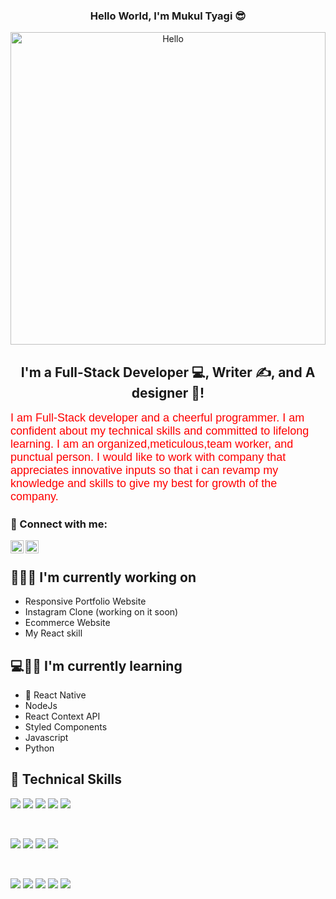 
<h3 align="center" >
           Hello World, I'm Mukul Tyagi 😎
</h3>
<p align="center">
  <img src="https://media2.giphy.com/media/l0Rlil6D1KE3JDkmiY/giphy.gif?cid=ecf05e47vii02yvch2ruewk7l0lrxezwszw0blxo8o7scb6d&rid=giphy.gif&ct=g" alt="Hello" width="100%" height="500">
           
</p>


<h2 align="center">
I'm a Full-Stack Developer 💻, Writer ✍️, and A designer 🎨!
</h2> 

<p>
<font color="red" face="Verdana, Geneva, sans-serif" size="+1">
I am Full-Stack developer and a cheerful programmer. I am confident about my technical skills and committed to lifelong learning. I am an organized,meticulous,team worker, and punctual person. I would like to work with company that appreciates innovative inputs so that i can revamp my knowledge and skills to give my best for growth of the company.
</font>
</p>

### 🤝 Connect with me:

<a href="https://www.linkedin.com/in/mukul-kumar-tyagi-45979414a/"><img align="left" src="https://raw.githubusercontent.com/yushi1007/yushi1007/main/images/linkedin.svg" alt="Mukul Tyagi | LinkedIn" width="21px"/></a>
<a href="https://app.netlify.com/teams/mukultyagi481/overview?_ga=2.241980929.2053195518.1650111069-918552447.1648973928"><img align="left" src="https://raw.githubusercontent.com/yushi1007/yushi1007/main/images/medium.svg" alt="Mukul Tyagi | Medium" width="21px"/></a>
</br>

## 🧑🏻‍💻 I'm currently working on

- Responsive Portfolio Website
- Instagram Clone (working on it soon)
- Ecommerce Website
- My React skill

## 💻🧑🏻 I'm currently learning

- 📱 React Native
- NodeJs
- React Context API
- Styled Components
- Javascript
- Python  

## 💼 Technical Skills

![](https://img.shields.io/badge/Code-Matplotlib-informational?style=flat&logo=react&color=00C7B7)
![](https://img.shields.io/badge/Code-Numpy-informational?style=flat&logo=Redux&color=00C7B7)
![](https://img.shields.io/badge/Code-JavaScript-informational?style=flat&logo=JavaScript&color=00C7B7)
![](https://img.shields.io/badge/Code-HTML5-informational?style=flat&logo=HTML5&color=00C7B7)
![](https://img.shields.io/badge/Code-Statistical-Analytics-informational?style=flat&logo=SQLite&color=00C7B7)

</br>

![](https://img.shields.io/badge/Code-MySQL-informational?style=flat&logo=PostgreSQL&color=00C7B7)
![](https://img.shields.io/badge/Code-MongoDB-informational?style=flat&logo=SQLite&color=00C7B7)
![](https://img.shields.io/badge/Style-Bootstrap-informational?style=flat&logo=Bootstrap&color=00C7B7)
![](https://img.shields.io/badge/Style-CSS3-informational?style=flat&logo=CSS3&color=00C7B7)

</br>

![](https://img.shields.io/badge/Code-Python-informational?style=flat&logo=SQLite&color=00C7B7)
![](https://img.shields.io/badge/Tools-NPM-informational?style=flat&logo=NPM&color=00C7B7)
![](https://img.shields.io/badge/Tools-Netlify-informational?style=flat&logo=netlify&color=00C7B7)
![](https://img.shields.io/badge/Tools-Git-informational?style=flat&logo=Git&color=00C7B7)
![](https://img.shields.io/badge/Tools-GitHub-informational?style=flat&logo=GitHub&color=00C7B7)


